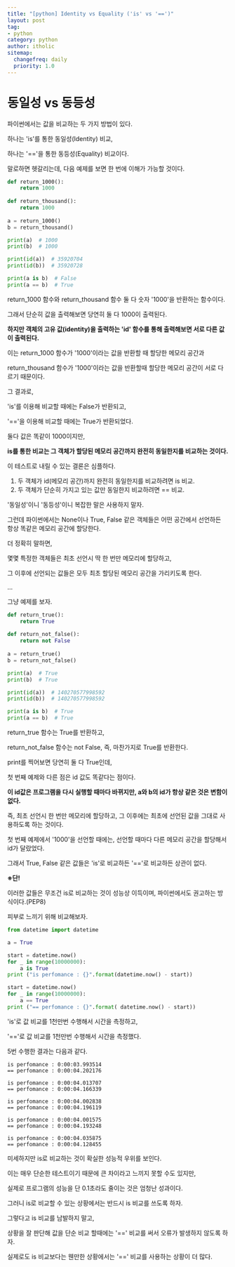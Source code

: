 ```yaml
---
title: "[python] Identity vs Equality ('is' vs '==')"
layout: post
tag:
- python
category: python
author: itholic
sitemap:
  changefreq: daily
  priority: 1.0
---
```


# 동일성 vs 동등성

파이썬에서는 값을 비교하는 두 가지 방법이 있다.

하나는 'is'를 통한 동일성(Identity) 비교,

하나는 '=='을 통한 동등성(Equality) 비교이다.

말로하면 헷갈리는데, 다음 예제를 보면 한 번에 이해가 가능할 것이다.

```python
def return_1000():
    return 1000
    
def return_thousand():
    return 1000
    
a = return_1000()
b = return_thousand()

print(a)  # 1000
print(b)  # 1000

print(id(a))  # 35920704
print(id(b))  # 35920728

print(a is b)  # False
print(a == b)  # True
```

return_1000 함수와 return_thousand 함수 둘 다 숫자 '1000'을 반환하는 함수이다.

그래서 단순히 값을 출력해보면 당연히 둘 다 1000이 출력된다.

**하지만 객체의 고유 값(identity)을 출력하는 'id' 함수를 통해 출력해보면 서로 다른 값이 출력된다.**

이는 return_1000 함수가 '1000'이라는 값을 반환할 때 할당한 메모리 공간과

return_thousand 함수가 '1000'이라는 값을 반환할때 할당한 메모리 공간이 서로 다르기 때문이다.

그 결과로,

'is'를 이용해 비교할 때에는 False가 반환되고,

'=='을 이용해 비교할 때에는 True가 반환되었다.

둘다 값은 똑같이 1000이지만, 

**is를 통한 비교는 그 객체가 할당된 메모리 공간까지 완전히 동일한지를 비교하는 것이다.**

이 테스트로 내릴 수 있는 결론은 심플하다.

1. 두 객체가 id(메모리 공간)까지 완전히 동일한지를 비교하려면 is 비교.
2. 두 객체가 단순히 가지고 있는 값만 동일한지 비교하려면 == 비교.

'동일성'이니 '동등성'이니 복잡한 말은 사용하지 말자.

그런데 파이썬에서는 None이나 True, False 같은 객체들은 어떤 공간에서 선언하든 항상 똑같은 메모리 공간에 할당한다.

더 정확히 말하면,

몇몇 특정한 객체들은 최초 선언시 딱 한 번만 메모리에 할당하고,

그 이후에 선언되는 값들은 모두 최초 할당된 메모리 공간을 가리키도록 한다.

...

그냥 예제를 보자.

```python
def return_true():
    return True
    
def return_not_false():
    return not False
    
a = return_true()
b = return_not_false()

print(a)  # True
print(b)  # True

print(id(a))  # 140270577998592
print(id(b))  # 140270577998592

print(a is b)  # True
print(a == b)  # True
```

return_true 함수는 True를 반환하고,

return_not_false 함수는 not False, 즉, 마찬가지로 True를 반환한다.

print를 찍어보면 당연히 둘 다 True인데,

첫 번째 예제와 다른 점은 id 값도 똑같다는 점이다.

**이 id값은 프로그램을 다시 실행할 때마다 바뀌지만, a와 b의 id가 항상 같은 것은 변함이 없다.**

즉, 최초 선언시 한 번만 메모리에 할당하고, 그 이후에는 최초에 선언된 값을 그대로 사용하도록 하는 것이다.

첫 번째 예제에서 '1000'을 선언할 때에는, 선언할 때마다 다른 메모리 공간을 할당해서 id가 달랐었다.

그래서 True, False 같은 값들은 'is'로 비교하든 '=='로 비교하든 상관이 없다.

**※단!**

이러한 값들은 무조건 is로 비교하는 것이 성능상 이득이며, 파이썬에서도 권고하는 방식이다.(PEP8)

피부로 느끼기 위해 비교해보자.

```python
from datetime import datetime

a = True

start = datetime.now()
for _ in range(10000000):
    a is True
print ("is perfomance : {}".format(datetime.now() - start))

start = datetime.now()
for _ in range(10000000):
    a == True
print ("== perfomance : {}".format( datetime.now() - start))
```

'is'로 값 비교를 1천만번 수행해서 시간을 측정하고,

'=='로 값 비교를 1천만번 수행해서 시간을 측정했다.

5번 수행한 결과는 다음과 같다.

```
is perfomance : 0:00:03.993514
== perfomance : 0:00:04.202176

is perfomance : 0:00:04.013707
== perfomance : 0:00:04.166339

is perfomance : 0:00:04.002838
== perfomance : 0:00:04.196119

is perfomance : 0:00:04.001575
== perfomance : 0:00:04.193248

is perfomance : 0:00:04.035875
== perfomance : 0:00:04.128455
```

미세하지만 is로 비교하는 것이 확실한 성능적 우위를 보인다.

이는 매우 단순한 테스트이기 때문에 큰 차이라고 느끼지 못할 수도 있지만,

실제로 프로그램의 성능을 단 0.1초라도 줄이는 것은 엄청난 성과이다.

그러니 is로 비교할 수 있는 상황에서는 반드시 is 비교를 쓰도록 하자.

그렇다고 is 비교를 남발하지 말고,

상황을 잘 판단해 값을 단순 비교 할때에는 '==' 비교를 써서 오류가 발생하지 않도록 하자.

실제로도 is 비교보다는 웬만한 상황에서는 '==' 비교를 사용하는 상황이 더 많다.